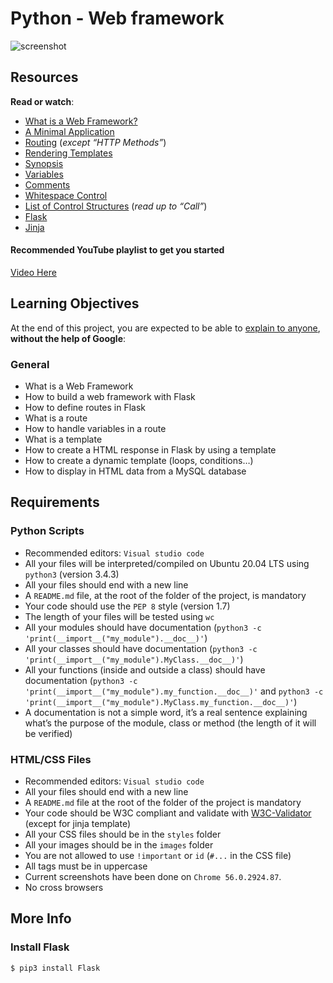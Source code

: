# Python - Web framework

![screenshot](https://zupimages.net/up/23/35/n2gu.png)

      

<div class="panel panel-default" id="project-description">
  <div class="panel-body">
    <h2>Resources</h2>

<p><strong>Read or watch</strong>:</p>

<ul>
<li><a href="/rltoken/VrD5d350-uaXmYYf5wnl_Q" title="What is a Web Framework?" target="_blank">What is a Web Framework?</a> </li>
<li><a href="/rltoken/xs9xRllIU5HxDRgR_U9T_g" title="A Minimal Application" target="_blank">A Minimal Application</a> </li>
<li><a href="/rltoken/huHGJR4fwg15XOD5MZ-2fw" title="Routing" target="_blank">Routing</a> (<em>except &ldquo;HTTP Methods&rdquo;</em>)</li>
<li><a href="/rltoken/X31CGamabVNdaYrAOwPK0Q" title="Rendering Templates" target="_blank">Rendering Templates</a> </li>
<li><a href="/rltoken/9W3x5N43YMIyHRnhTjpFgA" title="Synopsis" target="_blank">Synopsis</a> </li>
<li><a href="/rltoken/9hSD2BTzmB0uxoVnOftfpA" title="Variables" target="_blank">Variables</a> </li>
<li><a href="/rltoken/z5Ns1wnuihQ4WbDndpAQpQ" title="Comments" target="_blank">Comments</a> </li>
<li><a href="/rltoken/pEQFQ0icBbQjdze4-vU9YQ" title="Whitespace Control" target="_blank">Whitespace Control</a> </li>
<li><a href="/rltoken/0wmUgJAD9CdVSBPHt9tMJQ" title="List of Control Structures" target="_blank">List of Control Structures</a> (<em>read up to &ldquo;Call&rdquo;</em>)</li>
<li><a href="/rltoken/nYeIHp1qGChjYiK-8dcklg" title="Flask" target="_blank">Flask</a> </li>
<li><a href="/rltoken/Vb993kjnKlUoE9Cr_sbqWQ" title="Jinja" target="_blank">Jinja</a> </li>
</ul>

<h4>Recommended YouTube playlist to get you started</h4>

<span><a href="https://www.youtube.com/embed/videoseries?si=F7-vdjIipfoZVexI&amp;list=PL-osiE80TeTs4UjLw5MM6OjgkjFeUxCYH" title="Video Here"> Video Here</a></span>

<h2>Learning Objectives</h2>

<p>At the end of this project, you are expected to be able to <a href="/rltoken/dEkN1OLAGrsyv2QBX1LEsw" title="explain to anyone" target="_blank">explain to anyone</a>, <strong>without the help of Google</strong>:</p>

<h3>General</h3>

<ul>
<li>What is a Web Framework</li>
<li>How to build a web framework with Flask</li>
<li>How to define routes in Flask</li>
<li>What is a route</li>
<li>How to handle variables in a route</li>
<li>What is a template</li>
<li>How to create a HTML response in Flask by using a template</li>
<li>How to create a dynamic template (loops, conditions&hellip;)</li>
<li>How to display in HTML data from a MySQL database</li>
</ul>

<h2>Requirements</h2>

<h3>Python Scripts</h3>

<ul>
<li>Recommended editors: <code>Visual studio code</code></li>
<li>All your files will be interpreted/compiled on Ubuntu 20.04 LTS using <code>python3</code> (version 3.4.3)</li>
<li>All your files should end with a new line</li>
<li>A <code>README.md</code> file, at the root of the folder of the project, is mandatory</li>
<li>Your code should use the <code>PEP 8</code> style (version 1.7)</li>
<li>The length of your files will be tested using <code>wc</code></li>
<li>All your modules should have documentation (<code>python3 -c &#39;print(__import__(&quot;my_module&quot;).__doc__)&#39;</code>)</li>
<li>All your classes should have documentation (<code>python3 -c &#39;print(__import__(&quot;my_module&quot;).MyClass.__doc__)&#39;</code>)</li>
<li>All your functions (inside and outside a class) should have documentation (<code>python3 -c &#39;print(__import__(&quot;my_module&quot;).my_function.__doc__)&#39;</code> and <code>python3 -c &#39;print(__import__(&quot;my_module&quot;).MyClass.my_function.__doc__)&#39;</code>)</li>
<li>A documentation is not a simple word, it&rsquo;s a real sentence explaining what&rsquo;s the purpose of the module, class or method (the length of it will be verified)</li>
</ul>

<h3>HTML/CSS Files</h3>

<ul>
<li>Recommended editors: <code>Visual studio code</code></li>
<li>All your files should end with a new line</li>
<li>A <code>README.md</code> file at the root of the folder of the project is mandatory</li>
<li>Your code should be W3C compliant and validate with <a href="/rltoken/HlyangCutJl1T94sUj106g" title="W3C-Validator" target="_blank">W3C-Validator</a> (except for jinja template)</li>
<li>All your CSS files should be in the <code>styles</code> folder</li>
<li>All your images should be in the <code>images</code> folder</li>
<li>You are not allowed to use <code>!important</code> or <code>id</code> (<code>#...</code> in the CSS file)</li>
<li>All tags must be in uppercase</li>
<li>Current screenshots have been done on <code>Chrome 56.0.2924.87</code>. </li>
<li>No cross browsers </li>
</ul>

<h2>More Info</h2>

<h3>Install Flask</h3>

<pre><code>$ pip3 install Flask
</code></pre>

  </div>
</div>
